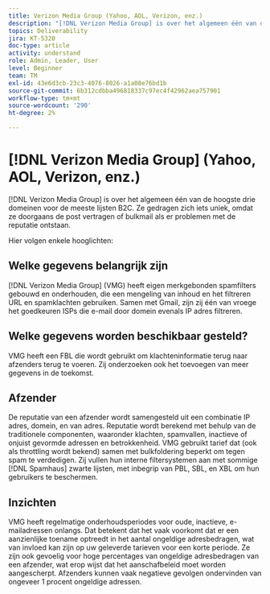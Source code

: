 ```yaml
---
title: Verizon Media Group (Yahoo, AOL, Verizon, enz.)
description: "[!DNL Verizon Media Group] is over het algemeen één van de hoogste drie domeinen voor de meeste lijsten B2C. Ze gedragen zich iets uniek, omdat ze doorgaans hun post vertragen of bulksgewijs versturen als er problemen met de reputatie ontstaan."
topics: Deliverability
jira: KT-5320
doc-type: article
activity: understand
role: Admin, Leader, User
level: Beginner
team: TM
exl-id: 43e6d3cb-23c3-4076-8026-a1a08e76bd1b
source-git-commit: 6b312cdbba496818337c97ec4f42962aea757901
workflow-type: tm+mt
source-wordcount: '290'
ht-degree: 2%

---
```


# [!DNL Verizon Media Group] (Yahoo, AOL, Verizon, enz.)

[!DNL Verizon Media Group] is over het algemeen één van de hoogste drie domeinen voor de meeste lijsten B2C. Ze gedragen zich iets uniek, omdat ze doorgaans de post vertragen of bulkmail als er problemen met de reputatie ontstaan.

Hier volgen enkele hooglichten:

## Welke gegevens belangrijk zijn

[!DNL Verizon Media Group] (VMG) heeft eigen merkgebonden spamfilters gebouwd en onderhouden, die een mengeling van inhoud en het filtreren URL en spamklachten gebruiken. Samen met Gmail, zijn zij één van vroege het goedkeuren ISPs die e-mail door domein evenals IP adres filtreren.

## Welke gegevens worden beschikbaar gesteld?

VMG heeft een FBL die wordt gebruikt om klachteninformatie terug naar afzenders terug te voeren. Zij onderzoeken ook het toevoegen van meer gegevens in de toekomst.

## Afzender

De reputatie van een afzender wordt samengesteld uit een combinatie IP adres, domein, en van adres. Reputatie wordt berekend met behulp van de traditionele componenten, waaronder klachten, spamvallen, inactieve of onjuist gevormde adressen en betrokkenheid. VMG gebruikt tarief dat (ook als throttling wordt bekend) samen met bulkfoldering beperkt om tegen spam te verdedigen. Zij vullen hun interne filtersystemen aan met sommige [!DNL Spamhaus] zwarte lijsten, met inbegrip van PBL, SBL, en XBL om hun gebruikers te beschermen.

## Inzichten

VMG heeft regelmatige onderhoudsperiodes voor oude, inactieve, e-mailadressen onlangs. Dat betekent dat het vaak voorkomt dat er een aanzienlijke toename optreedt in het aantal ongeldige adresbedragen, wat van invloed kan zijn op uw geleverde tarieven voor een korte periode. Ze zijn ook gevoelig voor hoge percentages van ongeldige adresbedragen van een afzender, wat erop wijst dat het aanschafbeleid moet worden aangescherpt. Afzenders kunnen vaak negatieve gevolgen ondervinden van ongeveer 1 procent ongeldige adressen.
